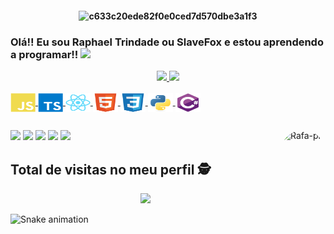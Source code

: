 <h4 align="center">
 
![c633c20ede82f0e0ced7d570dbe3a1f3](https://media0.giphy.com/media/qAabCVx9ypOOJsyPSN/giphy.gif?cid=ecf05e47bxcs3g75)


### Olá!! Eu sou Raphael Trindade ou SlaveFox e estou aprendendo a programar!! <img src="https://raw.githubusercontent.com/iampavangandhi/iampavangandhi/master/gifs/Hi.gif" width="30px"></h2>
<div align="center">
  <a href="https://github.com/SlaveFox">
  <img height="160em" src="https://github-readme-stats.vercel.app/api?username=SlaveFox&show_icons=true&theme=tokyonight&include_all_commits=true&count_private=true"/>
  <img height="160em" src="https://github-readme-stats.vercel.app/api/top-langs/?username=SlaveFox&layout=compact&langs_count=7&theme=tokyonight"/>
</div>
  
    
<div style="display: inline_block"><br>
  <img align="center" alt="Rafa-Js" height="30" width="40" src="https://raw.githubusercontent.com/devicons/devicon/master/icons/javascript/javascript-plain.svg">
  <img align="center" alt="Rafa-Ts" height="30" width="40" src="https://raw.githubusercontent.com/devicons/devicon/master/icons/typescript/typescript-plain.svg">
  <img align="center" alt="Rafa-React" height="30" width="40" src="https://raw.githubusercontent.com/devicons/devicon/master/icons/react/react-original.svg">
  <img align="center" alt="Rafa-HTML" height="30" width="40" src="https://raw.githubusercontent.com/devicons/devicon/master/icons/html5/html5-original.svg">
  <img align="center" alt="Rafa-CSS" height="30" width="40" src="https://raw.githubusercontent.com/devicons/devicon/master/icons/css3/css3-original.svg">
  <img align="center" alt="Rafa-Python" height="30" width="40" src="https://raw.githubusercontent.com/devicons/devicon/master/icons/python/python-original.svg">
  <img align="center" alt="Rafa-Csharp" height="30" width="40" src="https://raw.githubusercontent.com/devicons/devicon/master/icons/csharp/csharp-original.svg">
  
  
  ##
 
<div> 
  <a href="https://www.instagram.com/raphael.trindade/" target="_blank"><img src="https://img.shields.io/badge/-Instagram-%23E4405F?style=for-the-badge&logo=instagram&logoColor=white" target="_blank"></a>
 <a href="https://discord.gg/j9H8s2ad" target="_blank"><img src="https://img.shields.io/badge/Discord-7289DA?style=for-the-badge&logo=discord&logoColor=white" target="_blank"></a> 
  <a href = "mailto:raphaeldatrindade@gmail.com"><img src="https://img.shields.io/badge/-Gmail-%23333?style=for-the-badge&logo=gmail&logoColor=white" target="_blank"></a>
  <a href="https://www.linkedin.com/in/raphael-trindade-quintini-32a080187/" target="_blank"><img src="https://img.shields.io/badge/-LinkedIn-%230077B5?style=for-the-badge&logo=linkedin&logoColor=white" target="_blank"></a> 
  <a href="https://www.facebook.com/raphael.trindade.568" target="_blank"><img src="https://img.shields.io/badge/Facebook-1877F2?style=for-the-badge&logo=facebook&logoColor=white"> </a>
 <img align="right" alt="Rafa-pic" height="160" style="border-radius:60px;" 
      src="https://c.tenor.com/mnHAhaV5tFwAAAAd/onepiece.gif"
      
 
  
 
  
</div>
  
  ## Total de visitas no meu perfil :detective: <br>
 <p align="center"> 
   <img alingn="center" src="https://profile-counter.glitch.me/SlaveFox/count.svg" />
 </p>

   
  ![Snake animation](https://github.com/SlaveFox/SlaveFox/blob/output/github-contribution-grid-snake.svg)
  
 
</div>


